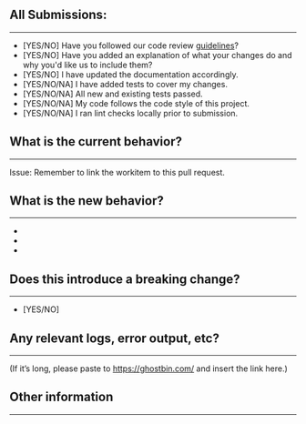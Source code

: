 ## All Submissions:
-------------------------------------
* [YES/NO] Have you followed our code review [guidelines](https://github.com/microsoft/code-with-engineering-playbook/blob/master/pull-requests/code-reviews/readme.md)?
* [YES/NO] Have you added an explanation of what your changes do and why you'd like us to include them?
* [YES/NO] I have updated the documentation accordingly.
* [YES/NO/NA] I have added tests to cover my changes.
* [YES/NO/NA] All new and existing tests passed.
* [YES/NO/NA] My code follows the code style of this project.
* [YES/NO/NA] I ran lint checks locally prior to submission.

## What is the current behavior?
-------------------------------------
<!-- Please describe the current behavior that you are modifying, or link to a relevant issue. -->

Issue: Remember to link the workitem to this pull request.


## What is the new behavior?
-------------------------------------
<!-- Please describe the behavior or changes that are being added by this PR. -->

-
-
-

## Does this introduce a breaking change?
-------------------------------------
- [YES/NO]

<!-- If this introduces a breaking change, please describe the impact and migration path for existing applications below. -->

## Any relevant logs, error output, etc?
-------------------------------------
(If it’s long, please paste to https://ghostbin.com/ and insert the link here.)


## Other information
-------------------------------------
<!-- Any other information that is important to this PR such as screenshots of how the component looks before and after the change. -->
